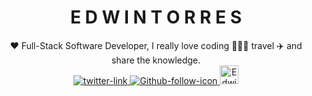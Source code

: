 <h1 align="center">E D W I N   T O R R E S</h1>

<div align="center">
      ♥️ Full-Stack Software Developer, I really love coding 👨🏻‍💻 travel ✈️ and share the knowledge.
</div>

<div align="center">
   <!-- Twitter -->
   <a href="https://twitter.com/codesandtags">
      <img src="https://img.shields.io/twitter/follow/codesandtags?label=follow%20me&style=social"
         alt="twitter-link" />
  </a>  
   
   <!-- Github -->
   <a href="https://github.com/codesandtags">
      <img src="https://img.shields.io/github/followers/codesandtags?label=lunatics&style=social"
         alt="Github-follow-icon" />
   </a>
   
   <!-- DEV profile -->
   <a href="https://dev.to/codesandtags">
      <img src="https://d2fltix0v2e0sb.cloudfront.net/dev-badge.svg" alt="Edwin Torres's DEV Profile" height="30" width="30">
   </a>
</div>
     
<!--
**codesandtags/codesandtags** is a ✨ _special_ ✨ repository because its `README.md` (this file) appears on your GitHub profile.

Here are some ideas to get you started:

- 🔭 I’m currently working on ...
- 🌱 I’m currently learning ...
- 👯 I’m looking to collaborate on ...
- 🤔 I’m looking for help with ...
- 💬 Ask me about ...
- 📫 How to reach me: ...
- 😄 Pronouns: ...
- ⚡ Fun fact: ...
-->
